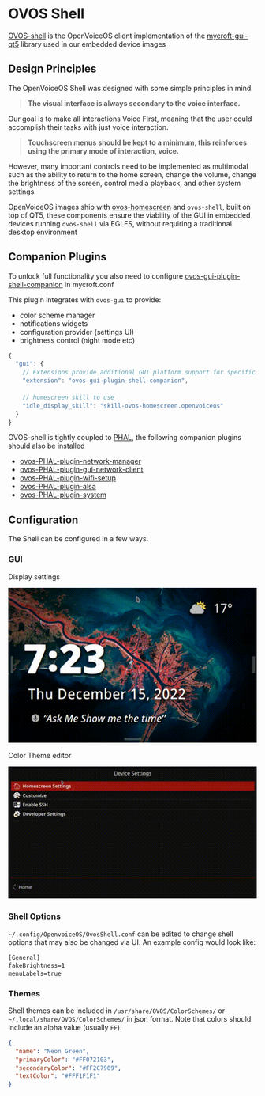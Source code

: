 # OVOS Shell

[OVOS-shell](https://github.com/OpenVoiceOS/ovos-shell) is the OpenVoiceOS client implementation of the [mycroft-gui-qt5](https://github.com/OpenVoiceOS/mycroft-gui-qt5) library used in our embedded device images

## Design Principles

The OpenVoiceOS Shell was designed with some simple principles in mind.

> **The visual interface is always secondary to the voice interface.**

Our goal is to make all interactions Voice First, meaning that the user could accomplish their tasks with just voice interaction.

> **Touchscreen menus should be kept to a minimum, this reinforces using the primary mode of interaction, voice.**

However, many important controls need to be implemented as multimodal such as the ability to return to the home screen, change the volume, change the brightness of the screen, control media playback, and other system settings.

OpenVoiceOS images ship with [ovos-homescreen](https://github.com/OpenVoiceOS/skill-ovos-homescreen) and `ovos-shell`, built on top of QT5, these components ensure the viability of the GUI in embedded devices running `ovos-shell` via EGLFS, without requiring a traditional desktop environment

## Companion Plugins

To unlock full functionality you also need to configure [ovos-gui-plugin-shell-companion](https://github.com/OpenVoiceOS/ovos-gui-plugin-shell-companion) in mycroft.conf

This plugin integrates with `ovos-gui` to provide:

- color scheme manager
- notifications widgets
- configuration provider  (settings UI)
- brightness control  (night mode etc)

```javascript
{
  "gui": {
    // Extensions provide additional GUI platform support for specific devices
    "extension": "ovos-gui-plugin-shell-companion",
    
    // homescreen skill to use
    "idle_display_skill": "skill-ovos-homescreen.openvoiceos"
  }
}
```

OVOS-shell is tightly coupled to [PHAL](#what-is-phal), the following companion plugins should also be installed

- [ovos-PHAL-plugin-network-manager](https://github.com/OpenVoiceOS/ovos-PHAL-plugin-network-manager)
- [ovos-PHAL-plugin-gui-network-client](https://github.com/OpenVoiceOS/ovos-PHAL-plugin-gui-network-client)
- [ovos-PHAL-plugin-wifi-setup](https://github.com/OpenVoiceOS/ovos-PHAL-plugin-wifi-setup)
- [ovos-PHAL-plugin-alsa](https://github.com/OpenVoiceOS/ovos-PHAL-plugin-alsa)
- [ovos-PHAL-plugin-system](https://github.com/OpenVoiceOS/ovos-PHAL-plugin-system)


## Configuration

The Shell can be configured in a few ways.

### GUI

Display settings

![](https://github.com/OpenVoiceOS/ovos_assets/raw/master/Images/shell_settings.gif)

Color Theme editor

![](https://github.com/OpenVoiceOS/ovos_assets/raw/master/Images/shell_theme.gif)


### Shell Options
`~/.config/OpenvoiceOS/OvosShell.conf` can be edited to change shell options that
may also be changed via UI. An example config would look like:
```
[General]
fakeBrightness=1
menuLabels=true
```

### Themes
Shell themes can be included in `/usr/share/OVOS/ColorSchemes/` or 
`~/.local/share/OVOS/ColorSchemes/` in json format. Note that colors should include
an alpha value (usually `FF`).

```json
{
  "name": "Neon Green",
  "primaryColor": "#FF072103",
  "secondaryColor": "#FF2C7909",
  "textColor": "#FFF1F1F1"
}
```